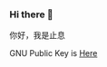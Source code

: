 ### Hi there 👋

你好，我是止息

GNU Public Key is [Here](https://gist.github.com/Archaeoraptor/061339607f40960d7a64008a51fdc7c5)
